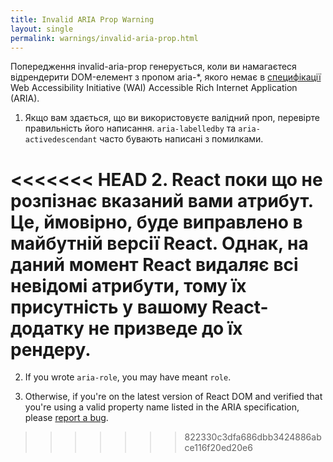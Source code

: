 ```yaml
---
title: Invalid ARIA Prop Warning
layout: single
permalink: warnings/invalid-aria-prop.html
---
```


Попередження invalid-aria-prop генерується, коли ви намагаєтеся відрендерити DOM-елемент з пропом aria-*, якого немає в [специфікації](https://www.w3.org/TR/wai-aria-1.1/#states_and_properties) Web Accessibility Initiative (WAI) Accessible Rich Internet Application (ARIA).

1. Якщо вам здається, що ви використовуєте валідний проп, перевірте правильність його написання. `aria-labelledby` та `aria-activedescendant` часто бувають написані з помилками.

<<<<<<< HEAD
2. React поки що не розпізнає вказаний вами атрибут. Це, ймовірно, буде виправлено в майбутній версії React. Однак, на даний момент React видаляє всі невідомі атрибути, тому їх присутність у вашому React-додатку не призведе до їх рендеру.
=======
2. If you wrote `aria-role`, you may have meant `role`.

3. Otherwise, if you're on the latest version of React DOM and verified that you're using a valid property name listed in the ARIA specification, please [report a bug](https://github.com/facebook/react/issues/new/choose).
>>>>>>> 822330c3dfa686dbb3424886abce116f20ed20e6
